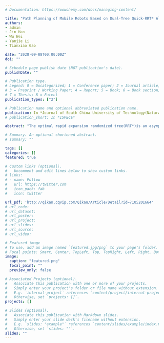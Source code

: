 ```yaml
---
# Documentation: https://wowchemy.com/docs/managing-content/

title: "Path Planning of Mobile Robots Based on Dual-Tree Quick-RRT* Algorithm"
authors: 
- admin
- Jin Han
- Wu Wei
- Yanjie Li
- Tianxiao Gao

date: "2020-09-08T00:00:00Z"
doi: ""

# Schedule page publish date (NOT publication's date).
publishDate: ""

# Publication type.
# Legend: 0 = Uncategorized; 1 = Conference paper; 2 = Journal article;
# 3 = Preprint / Working Paper; 4 = Report; 5 = Book; 6 = Book section;
# 7 = Thesis; 8 = Patent
publication_types: ["2"]

# Publication name and optional abbreviated publication name.
publication: In *Journal of South China University of Technology(Natural Science Edition)*
# publication_short: In *ISPECE*

abstract: "The optimal rapid expansion randomized tree(RRT*)is an asymptotically optimal path planning method for mobile robots.Quick-RRT*reduces the initial path length of RRT*and increases the path convergence speed.In order to further improve the convergence speed of Quick-RRT*,this paper proposed a dual-tree Quick-RRT*(Quick-RRT*-Connect)algorithm.Firstly,two random trees were generated at the start and end points respectively based on the Quick-RRT*algorithm.Two trees grew in turn and they were connected with greedy method.Then,the probability completeness and asymptotic optimality of the proposed algorithm were analyzed and testified.Finally,based on the Matlab platform,Quick-RRT*-Connect was compared with RRT*,Quick-RRT*and RRT*-Connect in three environments.The results show that the improved algorithm can not only find initial path and suboptimal path in a shorter time,but also reduce the initial path length."

# Summary. An optional shortened abstract.
# summary: ""

tags: []
categories: []
featured: true

# Custom links (optional).
#   Uncomment and edit lines below to show custom links.
# links:
# - name: Follow
#   url: https://twitter.com
#   icon_pack: fab
#   icon: twitter

url_pdf: 'http://qikan.cqvip.com/Qikan/Article/Detail?id=7105201664'
# url_code:
# url_dataset:
# url_poster:
# url_project:
# url_slides:
# url_source:
# url_video:

# Featured image
# To use, add an image named `featured.jpg/png` to your page's folder. 
# Focal points: Smart, Center, TopLeft, Top, TopRight, Left, Right, BottomLeft, Bottom, BottomRight.
image:
  caption: "featured.png"
  focal_point: ""
  preview_only: false

# Associated Projects (optional).
#   Associate this publication with one or more of your projects.
#   Simply enter your project's folder or file name without extension.
#   E.g. `internal-project` references `content/project/internal-project/index.md`.
#   Otherwise, set `projects: []`.
projects: []

# Slides (optional).
#   Associate this publication with Markdown slides.
#   Simply enter your slide deck's filename without extension.
#   E.g. `slides: "example"` references `content/slides/example/index.md`.
#   Otherwise, set `slides: ""`.
slides: ""
---
```

<!-- {{% callout note %}}
Click the *Cite* button above to demo the feature to enable visitors to import publication metadata into their reference management software.
{{% /callout %}}

{{% callout note %}}
Click the *Images* button 
{{% /callout %}} -->

<!-- {{% callout note %}}
Create your slides in Markdown - click the *Slides* button to check out the example.
{{% /callout %}} -->
<!-- 
Supplementary notes can be added here, including [code, math, and images](https://wowchemy.com/docs/writing-markdown-latex/). -->